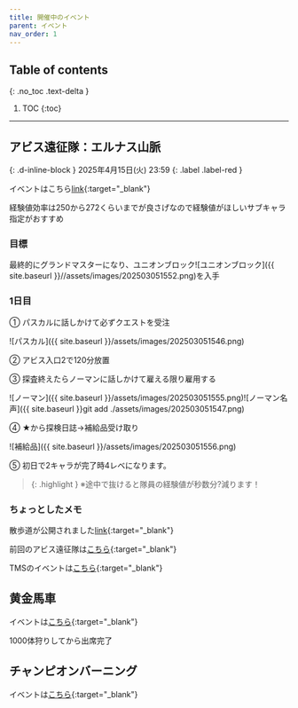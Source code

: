 ```yaml
---
title: 開催中のイベント
parent: イベント
nav_order: 1
---
```



## Table of contents
{: .no_toc .text-delta }

1. TOC
{:toc}

---

## アビス遠征隊：エルナス山脈
{: .d-inline-block }
2025年4月15日(火) 23:59
{: .label .label-red }

イベントはこちら[link](https://maplestory.nexon.co.jp/notice/view/?alias=bb532cabd45346fd969338beb694ea08){:target="_blank"}

経験値効率は250から272くらいまでが良さげなので経験値がほしいサブキャラ指定がおすすめ

### 目標

最終的にグランドマスターになり、ユニオンブロック![ユニオンブロック]({{ site.baseurl }}//assets/images/202503051552.png)を入手


### 1日目

① パスカルに話しかけて必ずクエストを受注

![パスカル]({{ site.baseurl }}/assets/images/202503051546.png)

② アビス入口2で120分放置


③ 探査終えたらノーマンに話しかけて雇える限り雇用する

![ノーマン]({{ site.baseurl }}/assets/images/202503051555.png)![ノーマン名声]({{ site.baseurl }}git add ./assets/images/202503051547.png)

④ ★から探検日誌→補給品受け取り

![補給品]({{ site.baseurl }}/assets/images/202503051556.png)

⑤ 初日で2キャラが完了時4レベになります。

> {: .highlight }
  ※途中で抜けると隊員の経験値が秒数分?減ります！


### ちょっとしたメモ

散歩道が公開されました[link](https://maplestory.nexon.co.jp/notice/view/?alias=ccc17985de9f4cbbaefe0fac291904d7){:target="_blank"}

前回のアビス遠征隊は[こちら](https://maplestory.nexon.co.jp/notice/view/?alias=1c9d73507351423ea1e90308e16260a0){:target="_blank"}

TMSのイベントは[こちら](https://maplestory-event.beanfun.com/eventad/eventad?eventadid=10268){:target="_blank"}


## 黄金馬車
イベントは[こちら](https://maplestory.nexon.co.jp/notice/view/?alias=2e21e4b2f7074036a46f9de279dcf4c5){:target="_blank"}

1000体狩りしてから出席完了


## チャンピオンバーニング
イベントは[こちら](https://maplestory.nexon.co.jp/notice/view/?alias=08723d8606374c71b05f0d4128b86a1a){:target="_blank"}
